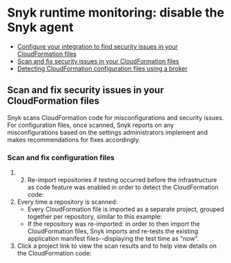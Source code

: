 # Snyk runtime monitoring: disable the Snyk agent

* [ Configure your integration to find security issues in your CloudFormation files](/hc/en-us/articles/4402937668241-Configure-your-integration-to-find-security-issues-in-your-CloudFormation-files)
* [ Scan and fix security issues in your CloudFormation files](/hc/en-us/articles/4402971349009-Scan-and-fix-security-issues-in-your-CloudFormation-files)
* [ Detecting CloudFormation configuration files using a broker](/hc/en-us/articles/4402964063377-Detecting-CloudFormation-configuration-files-using-a-broker)

##  Scan and fix security issues in your CloudFormation files

Snyk scans CloudFormation code for misconfigurations and security issues. For configuration files, once scanned, Snyk reports on any misconfigurations based on the settings administrators implement and makes recommendations for fixes accordingly.

### Scan and fix configuration files

1. 2. Re-import repositories if testing occurred before the infrastructure as code feature was enabled in order to detect the CloudFormation code:
3. Every time a repository is scanned:
   * Every CloudFormation file is imported as a separate project, grouped together per repository, similar to this example:
   * If the repository was re-imported: in order to then import the CloudFormation files, Snyk imports and re-tests the existing application manifest files--displaying the test time as "now".
4. Click a project link to view the scan results and to help view details on the CloudFormation code:

